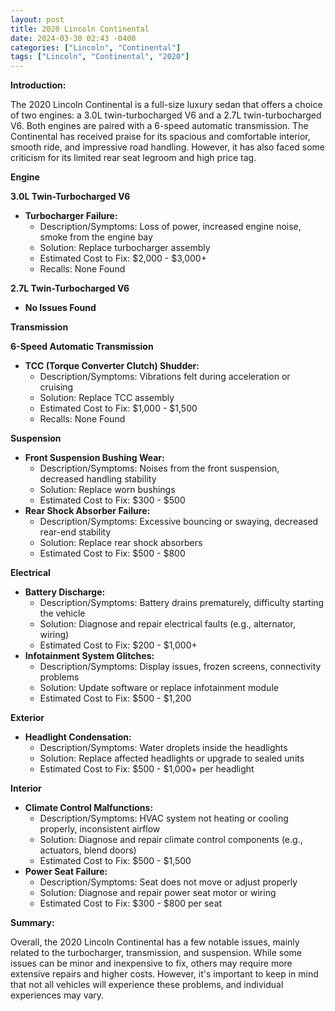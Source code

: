 ```yaml
---
layout: post
title: 2020 Lincoln Continental
date: 2024-03-30 02:43 -0400
categories: ["Lincoln", "Continental"]
tags: ["Lincoln", "Continental", "2020"]
---
```

**Introduction:**

The 2020 Lincoln Continental is a full-size luxury sedan that offers a choice of two engines: a 3.0L twin-turbocharged V6 and a 2.7L twin-turbocharged V6. Both engines are paired with a 6-speed automatic transmission. The Continental has received praise for its spacious and comfortable interior, smooth ride, and impressive road handling. However, it has also faced some criticism for its limited rear seat legroom and high price tag.

**Engine**

**3.0L Twin-Turbocharged V6**

* **Turbocharger Failure:**
    * Description/Symptoms: Loss of power, increased engine noise, smoke from the engine bay
    * Solution: Replace turbocharger assembly
    * Estimated Cost to Fix: $2,000 - $3,000+
    * Recalls: None Found

**2.7L Twin-Turbocharged V6**

* **No Issues Found**

**Transmission**

**6-Speed Automatic Transmission**

* **TCC (Torque Converter Clutch) Shudder:**
    * Description/Symptoms: Vibrations felt during acceleration or cruising
    * Solution: Replace TCC assembly
    * Estimated Cost to Fix: $1,000 - $1,500
    * Recalls: None Found

**Suspension**

* **Front Suspension Bushing Wear:**
    * Description/Symptoms: Noises from the front suspension, decreased handling stability
    * Solution: Replace worn bushings
    * Estimated Cost to Fix: $300 - $500
* **Rear Shock Absorber Failure:**
    * Description/Symptoms: Excessive bouncing or swaying, decreased rear-end stability
    * Solution: Replace rear shock absorbers
    * Estimated Cost to Fix: $500 - $800

**Electrical**

* **Battery Discharge:**
    * Description/Symptoms: Battery drains prematurely, difficulty starting the vehicle
    * Solution: Diagnose and repair electrical faults (e.g., alternator, wiring)
    * Estimated Cost to Fix: $200 - $1,000+
* **Infotainment System Glitches:**
    * Description/Symptoms: Display issues, frozen screens, connectivity problems
    * Solution: Update software or replace infotainment module
    * Estimated Cost to Fix: $500 - $1,200

**Exterior**

* **Headlight Condensation:**
    * Description/Symptoms: Water droplets inside the headlights
    * Solution: Replace affected headlights or upgrade to sealed units
    * Estimated Cost to Fix: $500 - $1,000+ per headlight

**Interior**

* **Climate Control Malfunctions:**
    * Description/Symptoms: HVAC system not heating or cooling properly, inconsistent airflow
    * Solution: Diagnose and repair climate control components (e.g., actuators, blend doors)
    * Estimated Cost to Fix: $500 - $1,500
* **Power Seat Failure:**
    * Description/Symptoms: Seat does not move or adjust properly
    * Solution: Diagnose and repair power seat motor or wiring
    * Estimated Cost to Fix: $300 - $800 per seat

**Summary:**

Overall, the 2020 Lincoln Continental has a few notable issues, mainly related to the turbocharger, transmission, and suspension. While some issues can be minor and inexpensive to fix, others may require more extensive repairs and higher costs. However, it's important to keep in mind that not all vehicles will experience these problems, and individual experiences may vary.

